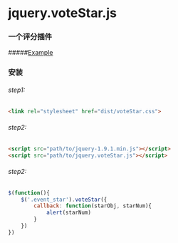 # jquery.voteStar.js
### 一个评分插件

#####[Example](http://jmjweb.github.io/jquery.voteStar.js/voteStar.html)


### 安装

###### step1:
```html
<link rel="stylesheet" href="dist/voteStar.css">
```

###### step2:
```html
<script src="path/to/jquery-1.9.1.min.js"></script>
<script src="path/to/jquery.voteStar.js"></script>
```


###### step2: 
```javascript
$(function(){
	$('.event_star').voteStar({
		callback: function(starObj, starNum){
			alert(starNum)
		}
	})		
})
```

